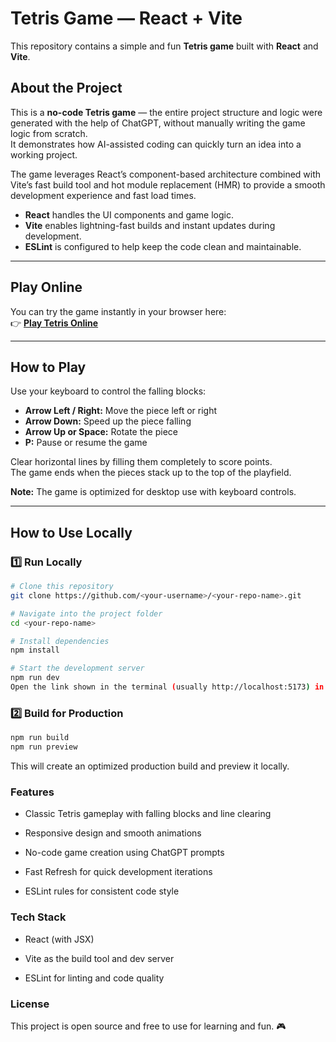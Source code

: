 # Tetris Game — React + Vite

This repository contains a simple and fun **Tetris game** built with **React** and **Vite**.

## About the Project

This is a **no-code Tetris game** — the entire project structure and logic were generated with the help of ChatGPT, without manually writing the game logic from scratch.  
It demonstrates how AI-assisted coding can quickly turn an idea into a working project.

The game leverages React’s component-based architecture combined with Vite’s fast build tool and hot module replacement (HMR) to provide a smooth development experience and fast load times.

- **React** handles the UI components and game logic.  
- **Vite** enables lightning-fast builds and instant updates during development.  
- **ESLint** is configured to help keep the code clean and maintainable.  

---

## Play Online

You can try the game instantly in your browser here:  
👉 **[Play Tetris Online](https://tetris-app-git-main-nihar-patels-projects-e1699fc7.vercel.app)**

---

## How to Play

Use your keyboard to control the falling blocks:

- **Arrow Left / Right:** Move the piece left or right  
- **Arrow Down:** Speed up the piece falling  
- **Arrow Up or Space:** Rotate the piece  
- **P:** Pause or resume the game  

Clear horizontal lines by filling them completely to score points.  
The game ends when the pieces stack up to the top of the playfield.

**Note:** The game is optimized for desktop use with keyboard controls.

---

## How to Use Locally

### 1️⃣ Run Locally
```bash
# Clone this repository
git clone https://github.com/<your-username>/<your-repo-name>.git

# Navigate into the project folder
cd <your-repo-name>

# Install dependencies
npm install

# Start the development server
npm run dev
Open the link shown in the terminal (usually http://localhost:5173) in your browser.
```
### 2️⃣ Build for Production
```bash
npm run build
npm run preview
```
This will create an optimized production build and preview it locally.

### Features
- Classic Tetris gameplay with falling blocks and line clearing

- Responsive design and smooth animations

- No-code game creation using ChatGPT prompts

- Fast Refresh for quick development iterations

- ESLint rules for consistent code style

### Tech Stack
- React (with JSX)

- Vite as the build tool and dev server

- ESLint for linting and code quality

### License
This project is open source and free to use for learning and fun. 🎮
